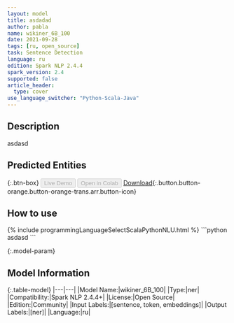 ```yaml
---
layout: model
title: asdadad
author: pabla
name: wikiner_6B_100
date: 2021-09-28
tags: [ru, open_source]
task: Sentence Detection
language: ru
edition: Spark NLP 2.4.4
spark_version: 2.4
supported: false
article_header:
  type: cover
use_language_switcher: "Python-Scala-Java"
---
```


## Description

asdasd

## Predicted Entities



{:.btn-box}
<button class="button button-orange" disabled>Live Demo</button>
<button class="button button-orange" disabled>Open in Colab</button>
[Download](https://s3.amazonaws.com/undefined/pabla/wikiner_6B_100_ru_2.4.4_2.4_1632841379597.zip){:.button.button-orange.button-orange-trans.arr.button-icon}

## How to use



<div class="tabs-box" markdown="1">
{% include programmingLanguageSelectScalaPythonNLU.html %}
```python
asdasd
```

</div>

{:.model-param}
## Model Information

{:.table-model}
|---|---|
|Model Name:|wikiner_6B_100|
|Type:|ner|
|Compatibility:|Spark NLP 2.4.4+|
|License:|Open Source|
|Edition:|Community|
|Input Labels:|[sentence, token, embeddings]|
|Output Labels:|[ner]|
|Language:|ru|